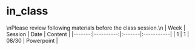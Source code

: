 in_class
============================

\nPlease review following materials before the class session.\n
|   Week |   Session | Date   | Content    |
|-------:|----------:|:-------|:-----------|
|      1 |         1 | 08/30  | Powerpoint |